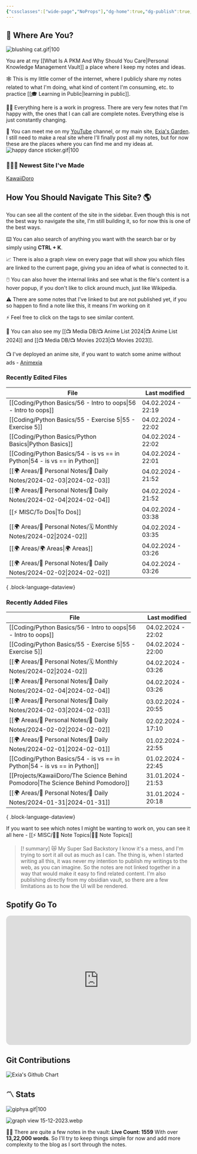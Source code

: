 ```yaml
---
{"cssclasses":["wide-page","NoProps"],"dg-home":true,"dg-publish":true,"permalink":"/000-digital-garden/start-here/","tags":["gardenEntry"],"dgPassFrontmatter":true,"noteIcon":"3","created":"2023-12-10T08:50:33.353+05:30","updated":"2024-02-02T17:59:00.230+05:30"}
---
```


## 🫨 Where Are You?

![blushing cat.gif|100](/img/user/Resources/%F0%9F%93%81%20Files/%F0%9F%93%B8Images/blushing%20cat.gif)

You are at my [[What Is A PKM And Why Should You Care\|Personal Knowledge Management Vault]] a place where I keep my notes and ideas.

🕸️ This is my little corner of the internet, where I publicly share my notes related to what I'm doing, what kind of content I'm consuming, etc. to practice [[🎓 Learning in Public\|learning in public]].

👷🏻 Everything here is a work in progress. There are very few notes that I'm happy with, the ones that I can call are complete notes. Everything else is just constantly changing.

📄 You can meet me on my [YouTube](https://youtube.com/@naamnahihai) channel, or my main site, [Exia's Garden](https://exiasgarden.pages.dev). I still need to make a real site where I'll finally post all my notes, but for now these are the places where you can find me and my ideas at.
![happy dance sticker.gif|100](/img/user/Resources/%F0%9F%93%81%20Files/%F0%9F%93%B8Images/happy%20dance%20sticker.gif)
### 🧑🏻‍💻 Newest Site I've Made
[KawaiiDoro](https://kawaiidoro.com)

## How You Should Navigate This Site? 🌎
You can see all the content of the site in the sidebar. Even though this is not the best way to navigate the site, I'm still building it, so for now this is one of the best ways.

⌨️ You can also search of anything you want with the search bar or by simply using **CTRL + K**.

📈 There is also a graph view on every page that will show you which files are linked to the current page, giving you an idea of what is connected to it.

🖱️ You can also hover the internal links and see what is the file's content is a hover popup, if you don't like to click around much, just like Wikipedia.

⚠️ There are some notes that I've linked to but are not published yet, if you so happen to find a note like this, it means I'm working on it

⚡ Feel free to click on the tags to see similar content.

🎥 You can also see my [[📺 Media DB/📺 Anime List 2024\|📺 Anime List 2024]] and [[📺 Media DB/📺 Movies 2023\|📺 Movies 2023]].

📺 I've deployed an anime site, if you want to watch some anime without ads - [Animexia](https://anime.insightfulsage.com/)

### Recently Edited Files
| File                                                                         | Last modified      |
| ---------------------------------------------------------------------------- | ------------------ |
| [[Coding/Python Basics/56 - Intro to oops\|56 - Intro to oops]]           | 04.02.2024 - 22:19 |
| [[Coding/Python Basics/55 - Exercise 5\|55 - Exercise 5]]                 | 04.02.2024 - 22:02 |
| [[Coding/Python Basics/Python Basics\|Python Basics]]                     | 04.02.2024 - 22:02 |
| [[Coding/Python Basics/54 - is vs == in Python\|54 - is vs == in Python]] | 04.02.2024 - 22:01 |
| [[🌍 Areas/📧 Personal Notes/📓 Daily Notes/2024-02-03\|2024-02-03]]      | 04.02.2024 - 21:52 |
| [[🌍 Areas/📧 Personal Notes/📓 Daily Notes/2024-02-04\|2024-02-04]]      | 04.02.2024 - 21:52 |
| [[⚡ MISC/To Dos\|To Dos]]                                                 | 04.02.2024 - 03:38 |
| [[🌍 Areas/📧 Personal Notes/🗓 Monthly Notes/2024-02\|2024-02]]          | 04.02.2024 - 03:35 |
| [[🌍 Areas/🌍 Areas\|🌍 Areas]]                                           | 04.02.2024 - 03:26 |
| [[🌍 Areas/📧 Personal Notes/📓 Daily Notes/2024-02-02\|2024-02-02]]      | 04.02.2024 - 03:26 |

{ .block-language-dataview}

### Recently Added Files
| File                                                                                | Last modified      |
| ----------------------------------------------------------------------------------- | ------------------ |
| [[Coding/Python Basics/56 - Intro to oops\|56 - Intro to oops]]                  | 04.02.2024 - 22:02 |
| [[Coding/Python Basics/55 - Exercise 5\|55 - Exercise 5]]                        | 04.02.2024 - 22:00 |
| [[🌍 Areas/📧 Personal Notes/🗓 Monthly Notes/2024-02\|2024-02]]                 | 04.02.2024 - 03:26 |
| [[🌍 Areas/📧 Personal Notes/📓 Daily Notes/2024-02-04\|2024-02-04]]             | 04.02.2024 - 03:26 |
| [[🌍 Areas/📧 Personal Notes/📓 Daily Notes/2024-02-03\|2024-02-03]]             | 03.02.2024 - 20:55 |
| [[🌍 Areas/📧 Personal Notes/📓 Daily Notes/2024-02-02\|2024-02-02]]             | 02.02.2024 - 17:10 |
| [[🌍 Areas/📧 Personal Notes/📓 Daily Notes/2024-02-01\|2024-02-01]]             | 01.02.2024 - 22:55 |
| [[Coding/Python Basics/54 - is vs == in Python\|54 - is vs == in Python]]        | 01.02.2024 - 22:45 |
| [[Projects/KawaiiDoro/The Science Behind Pomodoro\|The Science Behind Pomodoro]] | 31.01.2024 - 21:53 |
| [[🌍 Areas/📧 Personal Notes/📓 Daily Notes/2024-01-31\|2024-01-31]]             | 31.01.2024 - 20:18 |

{ .block-language-dataview}

If you want to see which notes I might be wanting to work on, you can see it all here - [[⚡ MISC/✍🏻 Note Topics\|✍🏻 Note Topics]]

>[! summary]  😿 My Super Sad Backstory
> I know it's a mess, and I'm trying to sort it all out as much as I can.
The thing is, when I started writing all this, it was never my intention to publish my writings to the web, as you can imagine.
So the notes are not linked together in a way that would make it easy to find related content.
I'm also publishing directly from my obsidian vault, so there are a few limitations as to how the UI will be rendered.

## Spotify Go To
<iframe style="border-radius:12px" src="https://open.spotify.com/embed/playlist/37i9dQZF1EIYpUgYYPrm7Z?utm_source=generator&theme=0" width="100%" height="352" frameBorder="0" allowfullscreen="" allow="autoplay; clipboard-write; encrypted-media; fullscreen; picture-in-picture" loading="lazy"></iframe>

## Git Contributions
<img src="https://ghchart.rshah.org/A020F0/ooexiaoo" alt="Exia's Github Chart" />

## 〽️ Stats
![giphya.gif|100](/img/user/Resources/%F0%9F%93%81%20Files/%F0%9F%93%B8Images/giphya.gif)

![graph view 15-12-2023.webp](/img/user/Resources/%F0%9F%93%81%20Files/%F0%9F%93%B8Images/graph%20view%2015-12-2023.webp)

😵‍💫 There are quite a few notes in the vault:
**Live Count: 1559** With over **13,22,000 words**.
So I'll try to keep things simple for now and add more complexity to the blog as I sort through the notes.